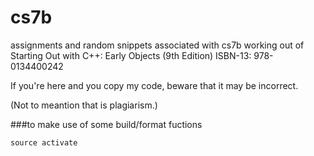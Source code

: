 # cs7b
assignments and random snippets associated with cs7b 
working out of Starting Out with C++: Early Objects (9th Edition) ISBN-13: 978-0134400242

If you're here and you copy my code, beware that it may be incorrect.

(Not to meantion that is plagiarism.)


###to make use of some build/format fuctions
```
source activate
```
